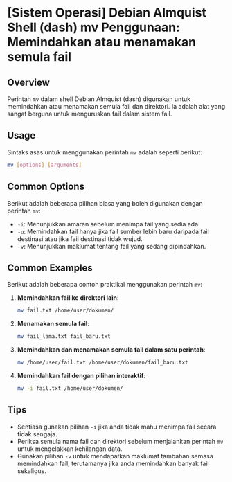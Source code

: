 # [Sistem Operasi] Debian Almquist Shell (dash) mv Penggunaan: Memindahkan atau menamakan semula fail

## Overview
Perintah `mv` dalam shell Debian Almquist (dash) digunakan untuk memindahkan atau menamakan semula fail dan direktori. Ia adalah alat yang sangat berguna untuk menguruskan fail dalam sistem fail.

## Usage
Sintaks asas untuk menggunakan perintah `mv` adalah seperti berikut:

```bash
mv [options] [arguments]
```

## Common Options
Berikut adalah beberapa pilihan biasa yang boleh digunakan dengan perintah `mv`:

- `-i`: Menunjukkan amaran sebelum menimpa fail yang sedia ada.
- `-u`: Memindahkan fail hanya jika fail sumber lebih baru daripada fail destinasi atau jika fail destinasi tidak wujud.
- `-v`: Menunjukkan maklumat tentang fail yang sedang dipindahkan.

## Common Examples
Berikut adalah beberapa contoh praktikal menggunakan perintah `mv`:

1. **Memindahkan fail ke direktori lain**:
   ```bash
   mv fail.txt /home/user/dokumen/
   ```

2. **Menamakan semula fail**:
   ```bash
   mv fail_lama.txt fail_baru.txt
   ```

3. **Memindahkan dan menamakan semula fail dalam satu perintah**:
   ```bash
   mv /home/user/fail.txt /home/user/dokumen/fail_baru.txt
   ```

4. **Memindahkan fail dengan pilihan interaktif**:
   ```bash
   mv -i fail.txt /home/user/dokumen/
   ```

## Tips
- Sentiasa gunakan pilihan `-i` jika anda tidak mahu menimpa fail secara tidak sengaja.
- Periksa semula nama fail dan direktori sebelum menjalankan perintah `mv` untuk mengelakkan kehilangan data.
- Gunakan pilihan `-v` untuk mendapatkan maklumat tambahan semasa memindahkan fail, terutamanya jika anda memindahkan banyak fail sekaligus.